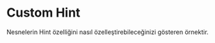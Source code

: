 Custom Hint
===========

Nesnelerin Hint özelliğini nasıl özelleştirebileceğinizi gösteren örnektir.
